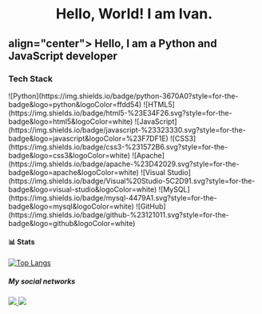 <h1 align="center"> Hello, World! I am Ivan.</h1>
<h2> align="center"> Hello, I am a Python and JavaScript developer </h2>

<h3> Tech Stack </h3> 
![Python](https://img.shields.io/badge/python-3670A0?style=for-the-badge&logo=python&logoColor=ffdd54)
![HTML5](https://img.shields.io/badge/html5-%23E34F26.svg?style=for-the-badge&logo=html5&logoColor=white)
![JavaScript](https://img.shields.io/badge/javascript-%23323330.svg?style=for-the-badge&logo=javascript&logoColor=%23F7DF1E)
![CSS3](https://img.shields.io/badge/css3-%231572B6.svg?style=for-the-badge&logo=css3&logoColor=white)
![Apache](https://img.shields.io/badge/apache-%23D42029.svg?style=for-the-badge&logo=apache&logoColor=white)
![Visual Studio](https://img.shields.io/badge/Visual%20Studio-5C2D91.svg?style=for-the-badge&logo=visual-studio&logoColor=white)
![MySQL](https://img.shields.io/badge/mysql-4479A1.svg?style=for-the-badge&logo=mysql&logoColor=white)
![GitHub](https://img.shields.io/badge/github-%23121011.svg?style=for-the-badge&logo=github&logoColor=white)

<h4>📊 Stats</h4>

[![Top Langs](https://github-readme-stats.vercel.app/api/top-langs/?username=your-github-username&layout=compact&theme=vision-friendly-dark)](https://github.com/anuraghazra/github-readme-stats)

<h5>My social networks </h5>
<a href="https://t.me/qwertyIMIM">
  <img src="https://img.shields.io/badge/Telegram-2CA5E0?style=for-the-badge&logo=telegram&logoColor=white">
</a>
<a href="mailto:imnovojilovivan@gmail.com">
  <img src="https://img.shields.io/badge/Gmail-D14836?style=for-the-badge&logo=gmail&logoColor=white">
</a>
